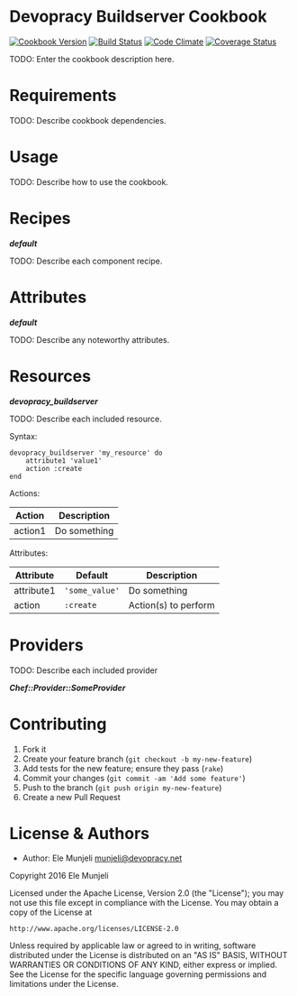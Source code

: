 Devopracy Buildserver Cookbook
==============================
[![Cookbook Version](https://img.shields.io/cookbook/v/devopracy-buildserver.svg)][cookbook]
[![Build Status](https://img.shields.io/travis/munjeli/devopracy-buildserver-chef.svg)][travis]
[![Code Climate](https://img.shields.io/codeclimate/github/munjeli/devopracy-buildserver-chef.svg)][codeclimate]
[![Coverage Status](https://img.shields.io/coveralls/munjeli/devopracy-buildserver-chef.svg)][coveralls]

[cookbook]: https://supermarket.chef.io/cookbooks/devopracy-buildserver
[travis]: https://travis-ci.org/munjeli/devopracy-buildserver-chef
[codeclimate]: https://codeclimate.com/github/munjeli/devopracy-buildserver-chef
[coveralls]: https://coveralls.io/r/munjeli/devopracy-buildserver-chef

TODO: Enter the cookbook description here.

Requirements
============

TODO: Describe cookbook dependencies.

Usage
=====

TODO: Describe how to use the cookbook.

Recipes
=======

***default***

TODO: Describe each component recipe.

Attributes
==========

***default***

TODO: Describe any noteworthy attributes.

Resources
=========

***devopracy_buildserver***

TODO: Describe each included resource.

Syntax:

    devopracy_buildserver 'my_resource' do
        attribute1 'value1'
        action :create
    end

Actions:

| Action  | Description  |
|---------|--------------|
| action1 | Do something |

Attributes:

| Attribute  | Default        | Description          |
|------------|----------------|----------------------|
| attribute1 | `'some_value'` | Do something         |
| action     | `:create`      | Action(s) to perform |

Providers
=========

TODO: Describe each included provider

***Chef::Provider::SomeProvider***

Contributing
============

1. Fork it
2. Create your feature branch (`git checkout -b my-new-feature`)
3. Add tests for the new feature; ensure they pass (`rake`)
4. Commit your changes (`git commit -am 'Add some feature'`)
5. Push to the branch (`git push origin my-new-feature`)
6. Create a new Pull Request

License & Authors
=================
- Author: Ele Munjeli <munjeli@devopracy.net>

Copyright 2016 Ele Munjeli

Licensed under the Apache License, Version 2.0 (the "License");
you may not use this file except in compliance with the License.
You may obtain a copy of the License at

    http://www.apache.org/licenses/LICENSE-2.0

Unless required by applicable law or agreed to in writing, software
distributed under the License is distributed on an "AS IS" BASIS,
WITHOUT WARRANTIES OR CONDITIONS OF ANY KIND, either express or implied.
See the License for the specific language governing permissions and
limitations under the License.
